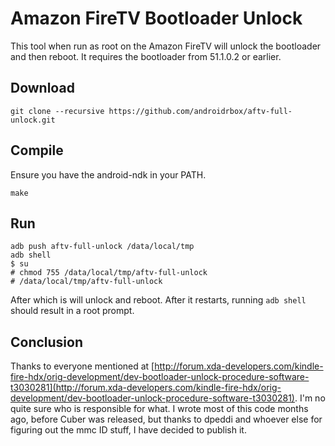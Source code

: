 Amazon FireTV Bootloader Unlock
==========

This tool when run as root on the Amazon FireTV will unlock the bootloader and then reboot.  It requires the bootloader from 51.1.0.2 or earlier.

## Download
    git clone --recursive https://github.com/androidrbox/aftv-full-unlock.git

## Compile
Ensure you have the android-ndk in your PATH.

    make

## Run
    adb push aftv-full-unlock /data/local/tmp
    adb shell
    $ su
    # chmod 755 /data/local/tmp/aftv-full-unlock
    # /data/local/tmp/aftv-full-unlock

After which is will unlock and reboot.  After it restarts, running `adb shell` should result in a root prompt.

## Conclusion
Thanks to everyone mentioned at [http://forum.xda-developers.com/kindle-fire-hdx/orig-development/dev-bootloader-unlock-procedure-software-t3030281](http://forum.xda-developers.com/kindle-fire-hdx/orig-development/dev-bootloader-unlock-procedure-software-t3030281).  I'm no quite sure who is responsible for what.  I wrote most of this code months ago, before Cuber was released, but thanks to dpeddi and whoever else for figuring out the mmc ID stuff, I have decided to publish it.

